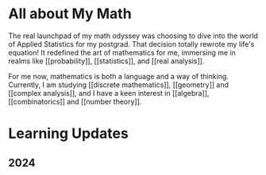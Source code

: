 # All about My Math
The real launchpad of my math odyssey was choosing to dive into the world of Applied Statistics for my postgrad. That decision totally rewrote my life's equation! It redefined the art of mathematics for me, immersing me in realms like [[probability]], [[statistics]], and [[real analysis]]. 

For me now, mathematics is both a language and a way of thinking. Currently, I am studying [[discrete mathematics]], [[geometry]] and [[complex analysis]], and I have a keen interest in [[algebra]], [[combinatorics]] and [[number theory]].

# Learning Updates
## 2024
